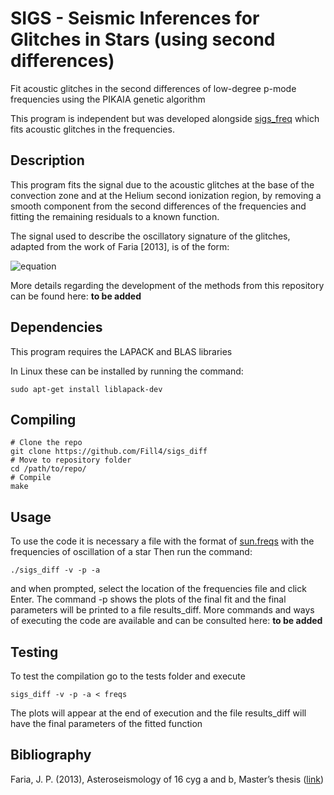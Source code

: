 # SIGS - Seismic Inferences for Glitches in Stars (using second differences)

Fit acoustic glitches in the second differences of low-degree p-mode frequencies using the PIKAIA genetic algorithm

This program is independent but was developed alongside [sigs_freq](https://github.com/Fill4/sigs_freq) which fits acoustic glitches in the frequencies.

## Description

This program fits the signal due to the acoustic glitches at the base of the convection zone and at the Helium second ionization region, by removing a smooth component from the second differences of the frequencies and fitting the remaining residuals to a known function.

The signal used to describe the oscillatory signature of the glitches, adapted from the work of Faria [2013], is of the form:

![equation](http://mathurl.com/hbjsx4o.png?raw=true)

More details regarding the development of the methods from this repository can be found here: __to be added__

## Dependencies

This program requires the LAPACK and BLAS libraries

In Linux these can be installed by running the command:

```
sudo apt-get install liblapack-dev
```

## Compiling

```
# Clone the repo
git clone https://github.com/Fill4/sigs_diff
# Move to repository folder
cd /path/to/repo/
# Compile
make
```
## Usage

To use the code it is necessary a file with the format of [sun.freqs](tests/sun.freqs) with the frequencies of oscillation of a star
Then run the command:
```
./sigs_diff -v -p -a
```
and when prompted, select the location of the frequencies file and click Enter.
The command -p shows the plots of the final fit and the final parameters will be printed to a file results_diff.
More commands and ways of executing the code are available and can be consulted here: __to be added__

## Testing
To test the compilation go to the tests folder and execute

```
sigs_diff -v -p -a < freqs
```

The plots will appear at the end of execution and the file results_diff will have the final parameters of the fitted function

## Bibliography

Faria, J. P. (2013), Asteroseismology of 16 cyg a and b, Master’s thesis ([link](http://hdl.handle.net/10216/69506))
